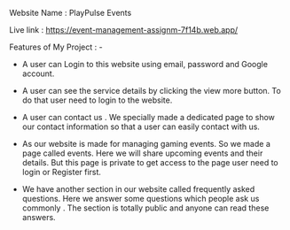 
Website Name : PlayPulse Events

Live link : https://event-management-assignm-7f14b.web.app/






Features of My Project : -

- A user can Login to this website using email, password and Google account.

- A user can see the service details by clicking the view more button. To do that user need to login to the website.

- A user can contact us . We specially made a dedicated page to show our contact information so that a  user can easily contact with us.

- As our website is made for managing gaming events. So we made a page called events. Here we will share upcoming events and their details. But this page is private to get access to the page user need to login or Register first.

- We have another section in our website called frequently asked questions. Here we answer some questions which people ask us commonly . The section is totally public and anyone can read these answers.
